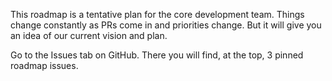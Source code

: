 This roadmap is a tentative plan for the core development team. Things change constantly as PRs come in and priorities change. 
But it will give you an idea of our current vision and plan. 
  
Go to the Issues tab on GitHub. There you will find, at the top, 3 pinned roadmap issues.
